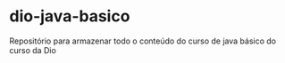 # dio-java-basico
 Repositório para armazenar todo o conteúdo do curso de java básico do curso da Dio

